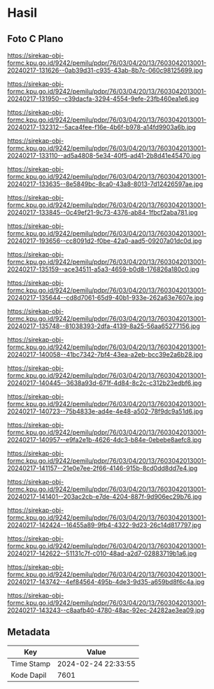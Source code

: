 # Hasil

## Foto C Plano

https://sirekap-obj-formc.kpu.go.id/9242/pemilu/pdpr/76/03/04/20/13/7603042013001-20240217-131626--0ab39d31-c935-43ab-8b7c-060c98125699.jpg

https://sirekap-obj-formc.kpu.go.id/9242/pemilu/pdpr/76/03/04/20/13/7603042013001-20240217-131950--c39dacfa-3294-4554-9efe-23fb460ea1e6.jpg

https://sirekap-obj-formc.kpu.go.id/9242/pemilu/pdpr/76/03/04/20/13/7603042013001-20240217-132312--5aca4fee-f16e-4b6f-b978-a14fd9903a6b.jpg

https://sirekap-obj-formc.kpu.go.id/9242/pemilu/pdpr/76/03/04/20/13/7603042013001-20240217-133110--ad5a4808-5e34-40f5-ad41-2b8d41e45470.jpg

https://sirekap-obj-formc.kpu.go.id/9242/pemilu/pdpr/76/03/04/20/13/7603042013001-20240217-133635--8e5849bc-8ca0-43a8-8013-7d12426597ae.jpg

https://sirekap-obj-formc.kpu.go.id/9242/pemilu/pdpr/76/03/04/20/13/7603042013001-20240217-133845--0c49ef21-9c73-4376-ab84-1fbcf2aba781.jpg

https://sirekap-obj-formc.kpu.go.id/9242/pemilu/pdpr/76/03/04/20/13/7603042013001-20240217-193656--cc8091d2-f0be-42a0-aad5-09207a01dc0d.jpg

https://sirekap-obj-formc.kpu.go.id/9242/pemilu/pdpr/76/03/04/20/13/7603042013001-20240217-135159--ace34511-a5a3-4659-b0d8-176826a180c0.jpg

https://sirekap-obj-formc.kpu.go.id/9242/pemilu/pdpr/76/03/04/20/13/7603042013001-20240217-135644--cd8d7061-65d9-40b1-933e-262a63e7607e.jpg

https://sirekap-obj-formc.kpu.go.id/9242/pemilu/pdpr/76/03/04/20/13/7603042013001-20240217-135748--81038393-2dfa-4139-8a25-56aa65277156.jpg

https://sirekap-obj-formc.kpu.go.id/9242/pemilu/pdpr/76/03/04/20/13/7603042013001-20240217-140058--41bc7342-7bf4-43ea-a2eb-bcc39e2a6b28.jpg

https://sirekap-obj-formc.kpu.go.id/9242/pemilu/pdpr/76/03/04/20/13/7603042013001-20240217-140445--3638a93d-671f-4d84-8c2c-c312b23edbf6.jpg

https://sirekap-obj-formc.kpu.go.id/9242/pemilu/pdpr/76/03/04/20/13/7603042013001-20240217-140723--75b4833e-ad4e-4e48-a502-78f9dc9a51d6.jpg

https://sirekap-obj-formc.kpu.go.id/9242/pemilu/pdpr/76/03/04/20/13/7603042013001-20240217-140957--e9fa2e1b-4626-4dc3-b84e-0ebebe8aefc8.jpg

https://sirekap-obj-formc.kpu.go.id/9242/pemilu/pdpr/76/03/04/20/13/7603042013001-20240217-141157--21e0e7ee-2f66-4146-915b-8cd0dd8dd7e4.jpg

https://sirekap-obj-formc.kpu.go.id/9242/pemilu/pdpr/76/03/04/20/13/7603042013001-20240217-141401--203ac2cb-e7de-4204-887f-9d906ec29b76.jpg

https://sirekap-obj-formc.kpu.go.id/9242/pemilu/pdpr/76/03/04/20/13/7603042013001-20240217-142424--16455a89-9fb4-4322-9d23-26c14d817797.jpg

https://sirekap-obj-formc.kpu.go.id/9242/pemilu/pdpr/76/03/04/20/13/7603042013001-20240217-142622--51131c7f-c010-48ad-a2d7-02883719b1a6.jpg

https://sirekap-obj-formc.kpu.go.id/9242/pemilu/pdpr/76/03/04/20/13/7603042013001-20240217-143742--4ef84564-495b-4de3-9d35-a659bd8f6c4a.jpg

https://sirekap-obj-formc.kpu.go.id/9242/pemilu/pdpr/76/03/04/20/13/7603042013001-20240217-143243--c8aafb40-4780-48ac-92ec-24282ae3ea09.jpg


## Metadata

| Key        | Value               |
| ---------- | ------------------- |
| Time Stamp | 2024-02-24 22:33:55 |
| Kode Dapil | 7601                |



